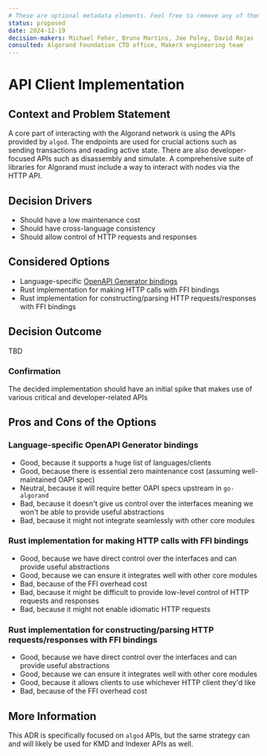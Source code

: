 ```yaml
---
# These are optional metadata elements. Feel free to remove any of them.
status: proposed
date: 2024-12-19
decision-makers: Michael Feher, Bruno Martins, Joe Polny, David Rojas
consulted: Algorand Foundation CTO office, MakerX engineering team
---
```


# API Client Implementation

## Context and Problem Statement

A core part of interacting with the Algorand network is using the APIs provided by `algod`. The endpoints are used for crucial actions such as sending transactions and reading active state. There are also developer-focused APIs such as disassembly and simulate. A comprehensive suite of libraries for Algorand must include a way to interact with nodes via the HTTP API.

## Decision Drivers

- Should have a low maintenance cost
- Should have cross-language consistency
- Should allow control of HTTP requests and responses

## Considered Options

- Language-specific [OpenAPI Generator bindings](https://github.com/OpenAPITools/openapi-generator)
- Rust implementation for making HTTP calls with FFI bindings
- Rust implementation for constructing/parsing HTTP requests/responses with FFI bindings

## Decision Outcome

TBD

### Confirmation

The decided implementation should have an initial spike that makes use of various critical and developer-related APIs

## Pros and Cons of the Options

### Language-specific OpenAPI Generator bindings

<!-- This is an optional element. Feel free to remove. -->

- Good, because it supports a huge list of languages/clients
- Good, because there is essential zero maintenance cost (assuming well-maintained OAPI spec)
- Neutral, because it will require better OAPI specs upstream in `go-algorand`
- Bad, because it doesn't give us control over the interfaces meaning we won't be able to provide useful abstractions
- Bad, because it might not integrate seamlessly with other core modules

### Rust implementation for making HTTP calls with FFI bindings

- Good, because we have direct control over the interfaces and can provide useful abstractions
- Good, because we can ensure it integrates well with other core modules
- Bad, because of the FFI overhead cost
- Bad, because it might be difficult to provide low-level control of HTTP requests and responses
- Bad, because it might not enable idiomatic HTTP requests

### Rust implementation for constructing/parsing HTTP requests/responses with FFI bindings

- Good, because we have direct control over the interfaces and can provide useful abstractions
- Good, because we can ensure it integrates well with other core modules
- Good, because it allows clients to use whichever HTTP client they'd like
- Bad, because of the FFI overhead cost

## More Information

This ADR is specifically focused on `algod` APIs, but the same strategy can and will likely be used for KMD and Indexer APIs as well.
